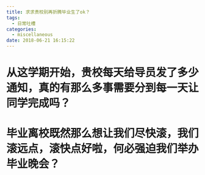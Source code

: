 ```yaml
---
title: 求求贵校别再折腾毕业生了ok？
tags:
  - 日常吐槽
categories:
  - miscellaneous
date: 2018-06-21 16:15:22
---
```


# 从这学期开始，贵校每天给导员发了多少通知，真的有那么多事需要分到每一天让同学完成吗？

# 毕业离校既然那么想让我们尽快滚，我们滚远点，滚快点好啦，何必强迫我们举办毕业晚会？
